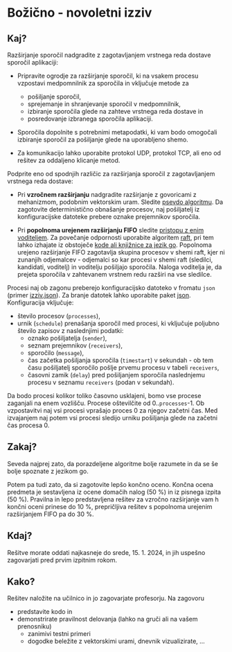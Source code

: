 # Božično - novoletni izziv

## Kaj?

Razširjanje sporočil nadgradite z zagotavljanjem vrstnega reda dostave sporočil aplikaciji:

- Pripravite ogrodje za razširjanje sporočil, ki na vsakem procesu vzpostavi medpomnilnik za sporočila in vključuje metode za
  - pošiljanje sporočil,
  - sprejemanje in shranjevanje sporočil v medpomnilnik,
  - izbiranje sporočila glede na zahteve vrstnega reda dostave in
  - posredovanje izbranega sporočila aplikaciji.

- Sporočila dopolnite s potrebnimi metapodatki, ki vam bodo omogočali izbiranje sporočil za pošiljanje glede na uporabljeno shemo.

- Za komunikacijo lahko uporabite protokol UDP, protokol TCP, ali eno od rešitev za oddaljeno klicanje metod.

Podprite eno od spodnjih različic za razširjanja sporočil z zagotavljanjem vrstnega reda dostave:

- Pri **vzročnem razširjanju** nadgradite razširjanje z govoricami z mehanizmom, podobnim vektorskim uram. Sledite [psevdo algoritmu](../predavanja/14-razsirjanje-sporocil/razsirjanje-sporocil.md#algoritem-za-vzročno-razširjanje). Da zagotovite deterministično obnašanje procesov, naj pošiljatelj iz konfiguracijske datoteke prebere oznake prejemnikov sporočila.

- Pri **popolnoma urejenem razširjanju FIFO** sledite [pristopu z enim voditeljem](../predavanja/14-razsirjanje-sporocil/razsirjanje-sporocil.md#popolnoma-urejeno-razširjanje-in-popolnoma-urejeno-razširjanje-fifo). Za povečanje odpornosti uporabite algoritem [raft](../predavanja/16-replikacija-2/replikacija-2.md#replikacija-z-voditeljem-algoritem-raft-uds9), pri tem lahko izhajate iz obstoječe [kode ali knjižnice za jezik go](../predavanja/16-replikacija-2/replikacija-2.md#raft-v-jeziku-go). Popolnoma urejeno razširjanje FIFO zagotavlja skupina procesov v shemi raft, kjer ni zunanjih odjemalcev - odjemalci so kar procesi v shemi raft (sledilci, kandidati, voditelj) in voditelju pošiljajo sporočila. Naloga voditelja je, da prejeta sporočila v zahtevanem vrstnem redu razširi na vse sledilce.  

Procesi naj ob zagonu preberejo konfiguracijsko datoteko v fromatu `json` (primer [izziv.json](izziv.json)). Za branje datotek lahko uporabite paket [json](https://pkg.go.dev/encoding/json). Konfiguracija vključuje:

- število procesov (`processes`),
- urnik (`schedule`) prenašanja sporočil med procesi, ki vključuje poljubno število zapisov z naslednjimi podatki:
  - oznako pošiljatelja (`sender`),
  - seznam prejemnikov (`receivers`),
  - sporočilo (`message`),
  - čas začetka pošiljanja sporočila (`timestart`) v sekundah - ob tem času pošiljatelj sporočilo pošlje prvemu procesu v tabeli `receivers`,
  - časovni zamik (`delay`) pred pošiljanjem sporočila naslednjemu procesu v seznamu `receivers` (podan v sekundah).

Da bodo procesi kolikor toliko časovno usklajeni, bomo vse procese zaganjali na enem vozlišču. Procese oštevilčite od 0..`processes`-1. Ob vzpostavitvi naj vsi procesi vprašajo proces $0$ za njegov začetni čas. Med izvajanjem naj potem vsi procesi sledijo urniku pošiljanja glede na začetni čas procesa $0$.

## Zakaj?

Seveda najprej zato, da porazdeljene algoritme bolje razumete in da se še bolje spoznate z jezikom go.

Potem pa tudi zato, da si zagotovite lepšo končno oceno. Končna ocena predmeta je sestavljena iz ocene domačih nalog (50 %) in iz pisnega izpita (50 %). Pravilna in lepo predstavljena rešitev za vzročno razširjanje vam h končni oceni prinese do 10 %, prepričljiva rešitev s popolnoma urejenim razširjanjem FIFO pa do 30 %.

## Kdaj?

Rešitve morate oddati najkasneje do srede, 15. 1. 2024, in jih uspešno zagovarjati pred prvim izpitnim rokom.

## Kako?

Rešitev naložite na učilnico in jo zagovarjate profesorju. Na zagovoru

- predstavite kodo in
- demonstrirate pravilnost delovanja (lahko na gruči ali na vašem prenosniku)
  - zanimivi testni primeri
  - dogodke beležite z vektorskimi urami, dnevnik vizualizirate, ...
